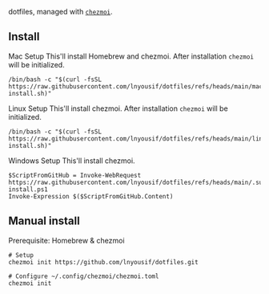 dotfiles, managed with [`chezmoi`](https://github.com/twpayne/chezmoi).

## Install

Mac Setup
This'll install Homebrew and chezmoi. After installation `chezmoi` will be initialized.

```Mac
/bin/bash -c "$(curl -fsSL https://raw.githubusercontent.com/lnyousif/dotfiles/refs/heads/main/mac-install.sh)"
```

Linux Setup 
This'll install chezmoi. After installation `chezmoi` will be initialized.



```Linux
/bin/bash -c "$(curl -fsSL https://raw.githubusercontent.com/lnyousif/dotfiles/refs/heads/main/linux-install.sh)"
```

Windows Setup
This'll install chezmoi. 

```Windows
$ScriptFromGitHub = Invoke-WebRequest https://raw.githubusercontent.com/lnyousif/dotfiles/refs/heads/main/.support/win-install.ps1
Invoke-Expression $($ScriptFromGitHub.Content)
```



## Manual install

Prerequisite: Homebrew & chezmoi

```shell
# Setup
chezmoi init https://github.com/lnyousif/dotfiles.git

# Configure ~/.config/chezmoi/chezmoi.toml
chezmoi init
```
